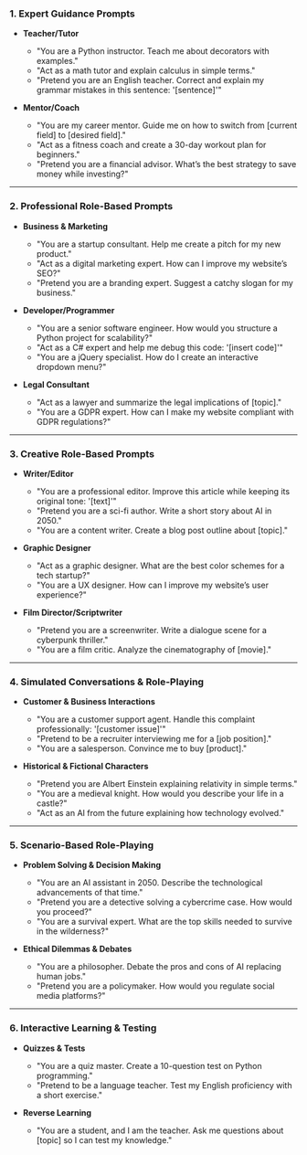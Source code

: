 ### **1. Expert Guidance Prompts**  
- **Teacher/Tutor**  
  - "You are a Python instructor. Teach me about decorators with examples."  
  - "Act as a math tutor and explain calculus in simple terms."  
  - "Pretend you are an English teacher. Correct and explain my grammar mistakes in this sentence: '[sentence]'"  

- **Mentor/Coach**  
  - "You are my career mentor. Guide me on how to switch from [current field] to [desired field]."  
  - "Act as a fitness coach and create a 30-day workout plan for beginners."  
  - "Pretend you are a financial advisor. What’s the best strategy to save money while investing?"  

---

### **2. Professional Role-Based Prompts**  
- **Business & Marketing**  
  - "You are a startup consultant. Help me create a pitch for my new product."  
  - "Act as a digital marketing expert. How can I improve my website’s SEO?"  
  - "Pretend you are a branding expert. Suggest a catchy slogan for my business."  

- **Developer/Programmer**  
  - "You are a senior software engineer. How would you structure a Python project for scalability?"  
  - "Act as a C# expert and help me debug this code: '[insert code]'"  
  - "You are a jQuery specialist. How do I create an interactive dropdown menu?"  

- **Legal Consultant**  
  - "Act as a lawyer and summarize the legal implications of [topic]."  
  - "You are a GDPR expert. How can I make my website compliant with GDPR regulations?"  

---

### **3. Creative Role-Based Prompts**  
- **Writer/Editor**  
  - "You are a professional editor. Improve this article while keeping its original tone: '[text]'"  
  - "Pretend you are a sci-fi author. Write a short story about AI in 2050."  
  - "You are a content writer. Create a blog post outline about [topic]."  

- **Graphic Designer**  
  - "Act as a graphic designer. What are the best color schemes for a tech startup?"  
  - "You are a UX designer. How can I improve my website’s user experience?"  

- **Film Director/Scriptwriter**  
  - "Pretend you are a screenwriter. Write a dialogue scene for a cyberpunk thriller."  
  - "You are a film critic. Analyze the cinematography of [movie]."  

---

### **4. Simulated Conversations & Role-Playing**  
- **Customer & Business Interactions**  
  - "You are a customer support agent. Handle this complaint professionally: '[customer issue]'"  
  - "Pretend to be a recruiter interviewing me for a [job position]."  
  - "You are a salesperson. Convince me to buy [product]."  

- **Historical & Fictional Characters**  
  - "Pretend you are Albert Einstein explaining relativity in simple terms."  
  - "You are a medieval knight. How would you describe your life in a castle?"  
  - "Act as an AI from the future explaining how technology evolved."  

---

### **5. Scenario-Based Role-Playing**  
- **Problem Solving & Decision Making**  
  - "You are an AI assistant in 2050. Describe the technological advancements of that time."  
  - "Pretend you are a detective solving a cybercrime case. How would you proceed?"  
  - "You are a survival expert. What are the top skills needed to survive in the wilderness?"  

- **Ethical Dilemmas & Debates**  
  - "You are a philosopher. Debate the pros and cons of AI replacing human jobs."  
  - "Pretend you are a policymaker. How would you regulate social media platforms?"  

---

### **6. Interactive Learning & Testing**  
- **Quizzes & Tests**  
  - "You are a quiz master. Create a 10-question test on Python programming."  
  - "Pretend to be a language teacher. Test my English proficiency with a short exercise."  

- **Reverse Learning**  
  - "You are a student, and I am the teacher. Ask me questions about [topic] so I can test my knowledge."  